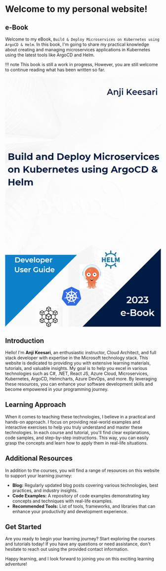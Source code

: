 # Welcome to my personal website!

## e-Book

Welcome to my eBook, `Build & Deploy Microservices on Kubernetes using ArgoCD & Helm`. In this book, I'm going to share my practical knowledge about creating and managing microservices applications in Kubernetes using the latest tools like ArgoCD and Helm.


!!! note
    This book is still a work in progress, However, you are still welcome to continue reading what has been written so far.

<a href="http://k8s.anjikeesari.com/" target="_blank">
    <img src="images/book-cover.png" alt="Build & Deploy Microservices on Kubernetes using ArgoCD & Helm" />
</a>

## Introduction

Hello! I'm **Anji Keesari**, an enthusiastic instructor, Cloud Architect, and full stack developer with expertise in the Microsoft technology stack. This website is dedicated to providing you with extensive learning materials, tutorials, and valuable insights. My goal is to help you excel in various technologies such as C#, .NET, React JS, Azure Cloud, Microservices, Kubernetes, ArgoCD, Helmcharts, Azure DevOps, and more. By leveraging these resources, you can enhance your software development skills and become empowered in your programming journey.

## Learning Approach

When it comes to teaching these technologies, I believe in a practical and hands-on approach. I focus on providing real-world examples and interactive exercises to help you truly understand and master these technologies. In each course and tutorial, you'll find clear explanations, code samples, and step-by-step instructions. This way, you can easily grasp the concepts and learn how to apply them in real-life situations.


## Additional Resources

In addition to the courses, you will find a range of resources on this website to support your learning journey:

- **Blog:** Regularly updated blog posts covering various technologies, best practices, and industry insights.
- **Code Examples:** A repository of code examples demonstrating key concepts and techniques with real-life examples.
- **Recommended Tools:** List of tools, frameworks, and libraries that can enhance your productivity and development experience.

## Get Started

Are you ready to begin your learning journey? Start exploring the courses and tutorials today! If you have any questions or need assistance, don't hesitate to reach out using the provided contact information.

Happy learning, and I look forward to joining you on this exciting learning adventure!

